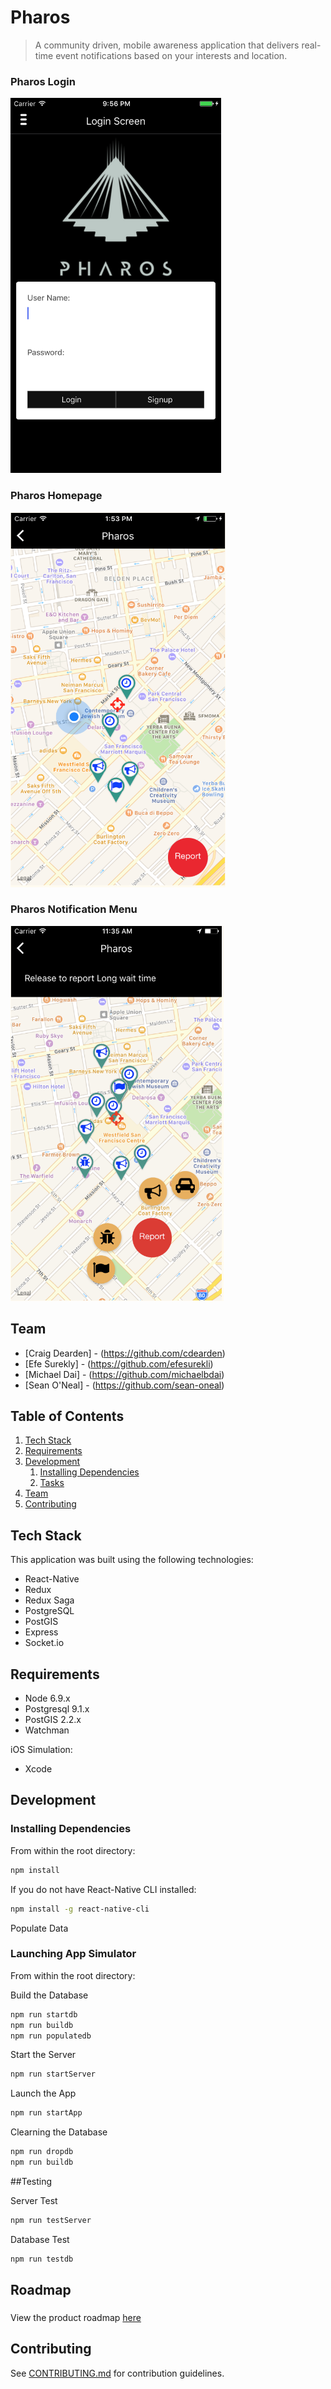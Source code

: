 # Pharos
>A community driven, mobile awareness application
that delivers real-time event notifications based on your interests and location.

### Pharos Login
<img src="readme/readme.png" alt="Pharos mockup login" height=600 />

### Pharos Homepage
<img src="readme/readme1.png" alt="Pharos mockup 1" height=600 />

### Pharos Notification Menu
<img src="readme/readme2.png" alt="Pharos mockup 2" height=600 />


## Team

  - [Craig Dearden] - (https://github.com/cdearden)
  - [Efe Surekly]   - (https://github.com/efesurekli)
  - [Michael Dai]   - (https://github.com/michaelbdai)
  - [Sean O'Neal]   - (https://github.com/sean-oneal)

## Table of Contents

1. [Tech Stack](#techstack)
1. [Requirements](#requirements)
1. [Development](#development)
    1. [Installing Dependencies](#installing-dependencies)
    1. [Tasks](#tasks)
1. [Team](#team)
1. [Contributing](#contributing)

## Tech Stack
This application was built using the following technologies:
- React-Native
- Redux
- Redux Saga
- PostgreSQL
- PostGIS
- Express
- Socket.io

## Requirements

- Node 6.9.x
- Postgresql 9.1.x
- PostGIS 2.2.x
- Watchman

iOS Simulation:
- Xcode

## Development

### Installing Dependencies

From within the root directory:
```sh
npm install
```

If you do not have React-Native CLI installed:
```sh
npm install -g react-native-cli
```

Populate Data

### Launching App Simulator

From within the root directory:

Build the Database
```sh
npm run startdb
npm run buildb
npm run populatedb
```

Start the Server
```sh
npm run startServer
```

Launch the App
```sh
npm run startApp
```

Clearning the Database

```sh
npm run dropdb
npm run buildb
```

##Testing

Server Test
```sh
npm run testServer
```

Database Test
```sh
npm run testdb
```

## Roadmap

###

View the product roadmap [here](https://github.com/LuminousLeeks/Pharos/issues)


## Contributing

See [CONTRIBUTING.md](CONTRIBUTING.md) for contribution guidelines.
